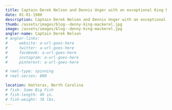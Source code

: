 ```yaml
---
title: Captain Derek Nelson and Dennis Unger with an exceptional King Mackerel aboard Fin-Again. Teach's Lair in Hatteras, North Carolina.
date: 01-01-1900
description: Captain Derek Nelson and Dennis Unger with an exceptional King Mackerel aboard Fin-Again. Teach's Lair in Hatteras, North Carolina.
thumb: /assets/images/blog--denny-king-mackerel.jpg
image: /assets/images/blog--denny-king-mackerel.jpg
angler-name: Captain Derek Nelson
# angler-links: 
#     website: a-url-goes-here
#     twitter: a-url-goes-here
#     facebook: a-url-goes-here
#     instagram: a-url-goes-here
#     pinterest: a-url-goes-here

# reel-type: spinning
# reel-series: 800 

location: Hatteras, North Carolina
# fish: Some Big Fish
# fish-length: 49 in.
# fish-weight: 78 lbs.
---
```

